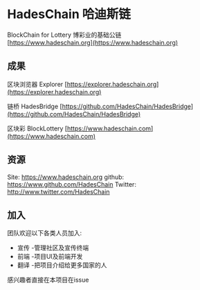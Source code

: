 # HadesChain 哈迪斯链
BlockChain for Lottery 博彩业的基础公链  
[https://www.hadeschain.org](https://www.hadeschain.org)

## 成果
区块浏览器 Explorer [https://explorer.hadeschain.org](https://explorer.hadeschain.org)

链桥 HadesBridge [https://github.com/HadesChain/HadesBridge](https://github.com/HadesChain/HadesBridge)

区块彩 BlockLottery [https://www.hadeschain.com](https://www.hadeschain.com)

## 资源
Site: https://www.hadeschain.org 
github: https://www.github.com/HadesChain 
Twitter: http://www.twitter.com/HadesChain  

## 加入
团队欢迎以下各类人员加入:
- 宣传 -管理社区及宣传终端
- 前端 -项目UI及前端开发
- 翻译 -把项目介绍给更多国家的人

感兴趣者直接在本项目在issue 

